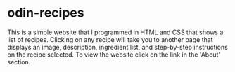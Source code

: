 # odin-recipes

This is a simple website that I programmed in HTML and CSS that shows a list of recipes. Clicking on any recipe will take you to another page that displays an image, description, ingredient list, and step-by-step instructions on the recipe selected. To view the website click on the link in the 'About' section.
